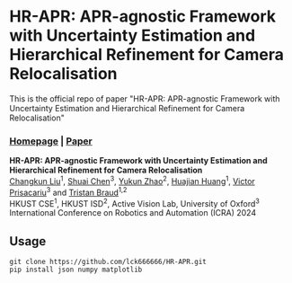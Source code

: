 # HR-APR: APR-agnostic Framework with Uncertainty Estimation and Hierarchical Refinement for Camera Relocalisation
This is the official repo of paper "HR-APR: APR-agnostic Framework with Uncertainty Estimation and Hierarchical Refinement for Camera Relocalisation"

### [Homepage](https://lck666666.github.io/research/HR-APR/index.html) | [Paper](https://arxiv.org/pdf/2402.14371.pdf)

**HR-APR: APR-agnostic Framework with Uncertainty Estimation and Hierarchical Refinement for Camera Relocalisation** <br>
[Changkun Liu](https://lck666666.github.io)<sup>1</sup>, [Shuai Chen](https://chenusc11.github.io/)<sup>3</sup>, [Yukun Zhao](https://scholar.google.com/citations?view_op=list_works&hl=zh-CN&user=NcLael4AAAAJ)<sup>2</sup>,
[Huajian Huang](https://huajianup.github.io/)<sup>1</sup>, [Victor Prisacariu](https://www.robots.ox.ac.uk/~victor/)<sup>3</sup> and [Tristan Braud](https://braudt.people.ust.hk/index.html)<sup>1,2</sup> <br>
HKUST CSE<sup>1</sup>, HKUST ISD<sup>2</sup>, Active Vision Lab, University of Oxford<sup>3</sup> <br>
International Conference on Robotics and Automation (ICRA) 2024<br>

## Usage
```
git clone https://github.com/lck666666/HR-APR.git
pip install json numpy matplotlib
```
